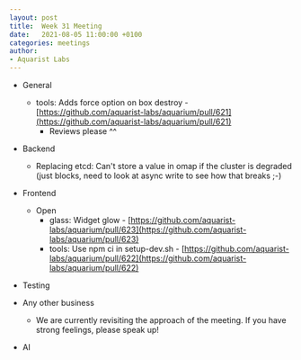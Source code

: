```yaml
---
layout: post
title:  Week 31 Meeting
date:   2021-08-05 11:00:00 +0100
categories: meetings
author:
- Aquarist Labs
---
```


* General
  * tools: Adds force option on box destroy -
    [https://github.com/aquarist-labs/aquarium/pull/621](https://github.com/aquarist-labs/aquarium/pull/621)
    * Reviews please ^^

* Backend
  * Replacing etcd: Can't store a value in omap if the cluster is degraded
    (just blocks, need to look at async write to see how that breaks ;-)

* Frontend
  * Open
    * glass: Widget glow -
      [https://github.com/aquarist-labs/aquarium/pull/623](https://github.com/aquarist-labs/aquarium/pull/623)
    * tools: Use npm ci in setup-dev.sh -
      [https://github.com/aquarist-labs/aquarium/pull/622](https://github.com/aquarist-labs/aquarium/pull/622)

* Testing

* Any other business
  * We are currently revisiting the approach of the meeting. If you have strong
    feelings, please speak up!

* AI
